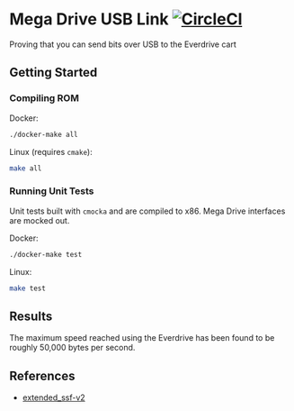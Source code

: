 # Mega Drive USB Link [![CircleCI](https://circleci.com/gh/rhargreaves/mega-drive-usb-link.svg?style=svg)](https://circleci.com/gh/rhargreaves/mega-drive-usb-link)
Proving that you can send bits over USB to the Everdrive cart

## Getting Started

### Compiling ROM

Docker:

```sh
./docker-make all
```

Linux (requires `cmake`):

```sh
make all
```

### Running Unit Tests

Unit tests built with `cmocka` and are compiled to x86. Mega Drive interfaces are mocked out.

Docker:

```sh
./docker-make test
```

Linux:

```sh
make test
```

## Results

The maximum speed reached using the Everdrive has been found to be roughly 50,000 bytes per second.

## References

* [extended_ssf-v2](http://krikzz.com/pub/support/mega-everdrive/x3x5x7/dev/extended_ssf-v2.txt)
